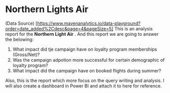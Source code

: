  # Northern Lights Air
(Data Source) [https://www.mavenanalytics.io/data-playground?order=date_added%2Cdesc&page=4&pageSize=5]
This is an analysis report for the __Northern Light Air__ . And this report we are going to answer the belowing:
1. What impact did tje campaign have on loyalty program memberships (Gross/Net)?
2. Was the campaign adpotion more successful for certain demographic of loyalty program?
3. What impact did the campaign have on booked flights during summer?

Also, this is the report which more focus on the query writing and analysis. I will also create a dashboard in Power BI and attach it to here for reference.

